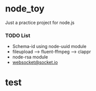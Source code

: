 # node_toy
Just a practice project for node.js

### TODO List
 * Schema-id using node-uuid module
 * fileupload --> fluent-ffmpeg --> clappr
 * node-rsa module
 * websocket@socket.io

# test
